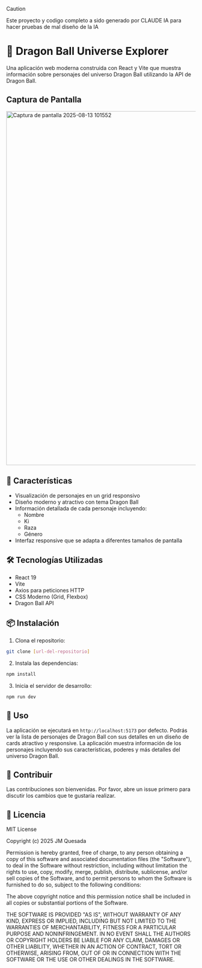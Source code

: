 > [!CAUTION]
> Este proyecto y codigo completo a sido generado por CLAUDE IA para hacer pruebas de mal diseño de la IA

# 🐉 Dragon Ball Universe Explorer

Una aplicación web moderna construida con React y Vite que muestra información sobre personajes del universo Dragon Ball utilizando la API de Dragon Ball.

## Captura de Pantalla

<img width="1489" height="938" alt="Captura de pantalla 2025-08-13 101552" src="https://github.com/user-attachments/assets/68266240-b3a3-4345-8dac-fb49ae3bf0e1" />

## 🚀 Características

- Visualización de personajes en un grid responsivo
- Diseño moderno y atractivo con tema Dragon Ball
- Información detallada de cada personaje incluyendo:
  - Nombre
  - Ki
  - Raza
  - Género
- Interfaz responsive que se adapta a diferentes tamaños de pantalla

## 🛠️ Tecnologías Utilizadas

- React 19
- Vite
- Axios para peticiones HTTP
- CSS Moderno (Grid, Flexbox)
- Dragon Ball API

## 📦 Instalación

1. Clona el repositorio:
```bash
git clone [url-del-repositorio]
```

2. Instala las dependencias:
```bash
npm install
```

3. Inicia el servidor de desarrollo:
```bash
npm run dev
```

## 🔧 Uso

La aplicación se ejecutará en `http://localhost:5173` por defecto. Podrás ver la lista de personajes de Dragon Ball con sus detalles en un diseño de cards atractivo y responsive. La aplicación muestra información de los personajes incluyendo sus características, poderes y más detalles del universo Dragon Ball.

## 🤝 Contribuir

Las contribuciones son bienvenidas. Por favor, abre un issue primero para discutir los cambios que te gustaría realizar.

## 📄 Licencia

MIT License

Copyright (c) 2025 JM Quesada

Permission is hereby granted, free of charge, to any person obtaining a copy
of this software and associated documentation files (the "Software"), to deal
in the Software without restriction, including without limitation the rights
to use, copy, modify, merge, publish, distribute, sublicense, and/or sell
copies of the Software, and to permit persons to whom the Software is
furnished to do so, subject to the following conditions:

The above copyright notice and this permission notice shall be included in all
copies or substantial portions of the Software.

THE SOFTWARE IS PROVIDED "AS IS", WITHOUT WARRANTY OF ANY KIND, EXPRESS OR
IMPLIED, INCLUDING BUT NOT LIMITED TO THE WARRANTIES OF MERCHANTABILITY,
FITNESS FOR A PARTICULAR PURPOSE AND NONINFRINGEMENT. IN NO EVENT SHALL THE
AUTHORS OR COPYRIGHT HOLDERS BE LIABLE FOR ANY CLAIM, DAMAGES OR OTHER
LIABILITY, WHETHER IN AN ACTION OF CONTRACT, TORT OR OTHERWISE, ARISING FROM,
OUT OF OR IN CONNECTION WITH THE SOFTWARE OR THE USE OR OTHER DEALINGS IN THE
SOFTWARE.
